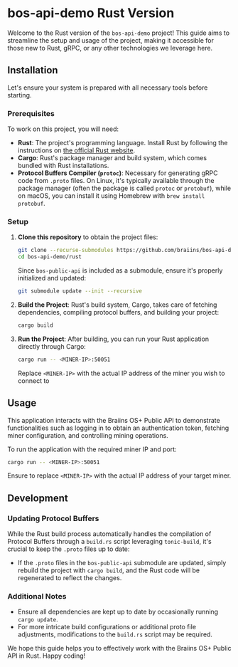 
# bos-api-demo Rust Version

Welcome to the Rust version of the `bos-api-demo` project! This guide aims to streamline the setup and usage of the project, making it accessible for those new to Rust, gRPC, or any other technologies we leverage here.

## Installation

Let's ensure your system is prepared with all necessary tools before starting.

### Prerequisites

To work on this project, you will need:

- **Rust**: The project's programming language. Install Rust by following the instructions on [the official Rust website](https://www.rust-lang.org/tools/install).
- **Cargo**: Rust's package manager and build system, which comes bundled with Rust installations.
- **Protocol Buffers Compiler (`protoc`)**: Necessary for generating gRPC code from `.proto` files. On Linux, it's typically available through the package manager (often the package is called `protoc` or `protobuf`), while on macOS, you can install it using Homebrew with `brew install protobuf`.

### Setup

1. **Clone this repository** to obtain the project files:
    ```bash
    git clone --recurse-submodules https://github.com/braiins/bos-api-demo.git
    cd bos-api-demo/rust
    ```

    Since `bos-public-api` is included as a submodule, ensure it's properly initialized and updated:
    ```bash
    git submodule update --init --recursive
    ```

2. **Build the Project**:
    Rust's build system, Cargo, takes care of fetching dependencies, compiling protocol buffers, and building your project:
    ```bash
    cargo build
    ```

3. **Run the Project**:
    After building, you can run your Rust application directly through Cargo:
    ```bash
    cargo run -- <MINER-IP>:50051
    ```

    Replace `<MINER-IP>` with the actual IP address of the miner you wish to connect to

## Usage

This application interacts with the Braiins OS+ Public API to demonstrate functionalities such as logging in to obtain an authentication token, fetching miner configuration, and controlling mining operations.

To run the application with the required miner IP and port:

```bash
cargo run -- <MINER-IP>:50051
```

Ensure to replace `<MINER-IP>` with the actual IP address of your target miner.

## Development

### Updating Protocol Buffers

While the Rust build process automatically handles the compilation of Protocol Buffers through a `build.rs` script leveraging `tonic-build`, it's crucial to keep the `.proto` files up to date:

- If the `.proto` files in the `bos-public-api` submodule are updated, simply rebuild the project with `cargo build`, and the Rust code will be regenerated to reflect the changes.

### Additional Notes

- Ensure all dependencies are kept up to date by occasionally running `cargo update`.
- For more intricate build configurations or additional proto file adjustments, modifications to the `build.rs` script may be required.

We hope this guide helps you to effectively work with the Braiins OS+ Public API in Rust. Happy coding!
